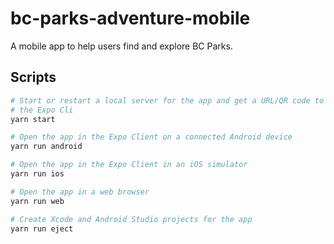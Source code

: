 # bc-parks-adventure-mobile
A mobile app to help users find and explore BC Parks.


## Scripts

```bash
# Start or restart a local server for the app and get a URL/QR code to access
# the Expo Cli
yarn start

# Open the app in the Expo Client on a connected Android device
yarn run android

# Open the app in the Expo Client in an iOS simulator
yarn run ios

# Open the app in a web browser
yarn run web

# Create Xcode and Android Studio projects for the app
yarn run eject
